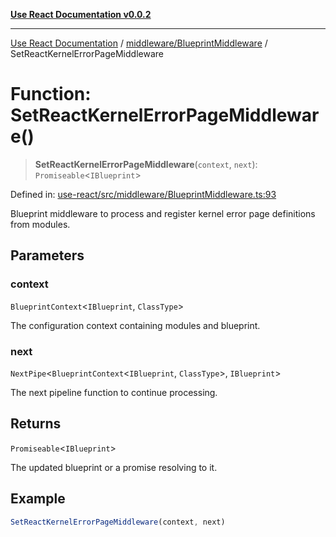 [**Use React Documentation v0.0.2**](../../../README.md)

***

[Use React Documentation](../../../modules.md) / [middleware/BlueprintMiddleware](../README.md) / SetReactKernelErrorPageMiddleware

# Function: SetReactKernelErrorPageMiddleware()

> **SetReactKernelErrorPageMiddleware**(`context`, `next`): `Promiseable`\<`IBlueprint`\>

Defined in: [use-react/src/middleware/BlueprintMiddleware.ts:93](https://github.com/stonemjs/use-react/blob/a85b32b76e105a7bc655ce084e0841ade8b0df8a/src/middleware/BlueprintMiddleware.ts#L93)

Blueprint middleware to process and register kernel error page definitions from modules.

## Parameters

### context

`BlueprintContext`\<`IBlueprint`, `ClassType`\>

The configuration context containing modules and blueprint.

### next

`NextPipe`\<`BlueprintContext`\<`IBlueprint`, `ClassType`\>, `IBlueprint`\>

The next pipeline function to continue processing.

## Returns

`Promiseable`\<`IBlueprint`\>

The updated blueprint or a promise resolving to it.

## Example

```typescript
SetReactKernelErrorPageMiddleware(context, next)
```
